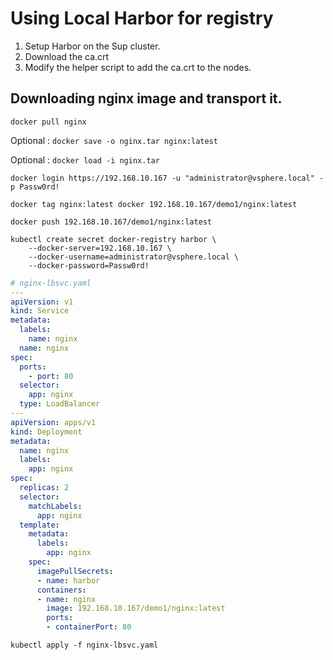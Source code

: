# Using Local Harbor for registry

1. Setup Harbor on the Sup cluster. 
2. Download the ca.crt
3. Modify the helper script to add the ca.crt to the nodes. 


## Downloading nginx image and transport it.

`docker pull nginx`

Optional : `docker save -o nginx.tar nginx:latest`

Optional : `docker load -i nginx.tar`

`docker login https://192.168.10.167 -u "administrator@vsphere.local" -p Passw0rd!`

`docker tag nginx:latest docker 192.168.10.167/demo1/nginx:latest`

`docker push 192.168.10.167/demo1/nginx:latest`


```
kubectl create secret docker-registry harbor \
    --docker-server=192.168.10.167 \
    --docker-username=administrator@vsphere.local \
    --docker-password=Passw0rd!
```

```yaml
# nginx-lbsvc.yaml
---
apiVersion: v1
kind: Service
metadata:
  labels:
    name: nginx
  name: nginx
spec:
  ports:
    - port: 80
  selector:
    app: nginx
  type: LoadBalancer
---
apiVersion: apps/v1
kind: Deployment
metadata:
  name: nginx
  labels:
    app: nginx
spec:
  replicas: 2
  selector:
    matchLabels:
      app: nginx
  template:
    metadata:
      labels:
        app: nginx
    spec:
      imagePullSecrets:
      - name: harbor
      containers:
      - name: nginx
        image: 192.168.10.167/demo1/nginx:latest
        ports:
        - containerPort: 80
```

`kubectl apply -f nginx-lbsvc.yaml`
